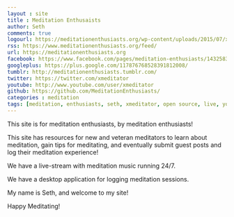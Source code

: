 ```yaml
---
layout : site
title : Meditation Enthusaists
author: Seth
comments: true
logourl: https://meditationenthusiasts.org/wp-content/uploads/2015/07/xlogosmall.png
rss: https://www.meditationenthusiasts.org/feed/
url: https://meditationenthusiasts.org
facebook: https://www.facebook.com/pages/meditation-enthusiasts/143258385684557
googleplus: https://plus.google.com/117876768528391812008/
tumblr: http://meditationenthusiasts.tumblr.com/
twitter: https://twitter.com/xmeditator
youtube: http://www.youtube.com/user/xmeditator
github: https://github.com/MeditationEnthusiasts/
categories : meditation
tags: [meditation, enthusiasts, seth, xmeditator, open source, live, youtube, music, how-to, meditate, meditating]
---
```


This site is for meditation enthusiasts, by meditation enthusiasts!

This site has resources for new and veteran meditators to learn about meditation, gain tips for meditating, and eventually submit guest posts and log their meditation experience!

We have a live-stream with meditation music running 24/7.

We have a desktop application for logging meditation sessions.

My name is Seth, and welcome to my site!

Happy Meditating!
